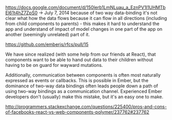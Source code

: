 https://docs.google.com/document/d/150lerb1LmNLuau_a_EznPV1I1UHMTbEl61t4hZ7ZpS0
-> July 7, 2014
because of two way data-binding it's not clear what how the data flows because it can flow in all directions (including from child components to parents) - this makes it hard to understand the app and understand of impact of model changes in one part of the app on another (seemingly unrelated) part of it.




https://github.com/emberjs/rfcs/pull/15

We have since realized (with some help from our friends at React), that components want to be able to hand out data to their children without having to be on guard for wayward mutations.

Additionally, communication between components is often most naturally expressed as events or callbacks. This is possible in Ember, but the dominance of two-way data bindings often leads people down a path of using two-way bindings as a communication channel. Experienced Ember developers don't (usually) make this mistake, but it's an easy one to make.


http://programmers.stackexchange.com/questions/225400/pros-and-cons-of-facebooks-react-vs-web-components-polymer/237762#237762